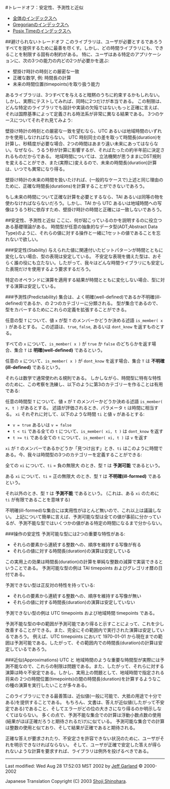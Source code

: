 #トレードオフ：安定性、予測性と近似

- [全体のインデックスへ](../date_time.md)
- [Gregorianのインデックスへ](./gregorian.md)
- [Posix Timeのインデックスへ](./posix_time.md)


##避けられないトレードオフ
このライブラリは、ユーザが必要とするであろうすべてを提供するために最善を尽くす。しかし、どの時間ライブラリにも、できることを制限する固有の制約がある。 特に、ユーザはある特定のアプリケーションに、次の3つの能力の内どの2つが必要かを選ぶ:

- 壁掛け時計の時刻との厳密な一致
- 正確な数学, 例: 時間長の計算
- 未来の時間位置(timepoints)を取り扱う能力

あるライブラリは、3つすべてを与えると暗黙のうちに約束するかもしれない。しかし、実際にテストしてみれば、同時に2つだけが本当である。 この制限は、どんな特定のライブラリでも設計や実装の欠陥ではない;もっと正確に言えば、それは国際基準によって定義される時法系が非常に異なる結果である。 3つのケースについてそれぞれ見てみよう:

壁掛け時計の時刻との厳密な一致を望むなら、UTC あるいは地域時間のいずれかを使用しなければならない。 UTC 時刻同士の差を取って時間長(duration)を計算し、秒精度が必要な場合、2つの時間はあまり遠い未来にあってはならない。なぜなら、うるう秒が計算に影響するが、そればたったの約半年前に決定されるものだからである。 地域時間については、立法機関が思うままにDST規則を変えることができ、また(実際に)変えるので、未来の時間長(duration)計算は、いつでも異常になり得る。

壁掛け時計の未来の時間を扱いたければ、(一般的なケースで)上述と同じ理由のために、正確な時間長(durations)を計算することができないであろう。

もし未来の時間について正確な計算を必要とするなら、TAI あるいは同等の物を使わなければならないだろう。しかし、TAI から UTC あるいは地域時間への写像はうるう秒に依存すため、壁掛け時計の時間と正確には一致しないであろう。


##安定性、予測性と近似
ここに、何が起こっているのかを説明するのに役立つある基礎理論がある。 時間型が任意の抽象的なデータ型(ADT;Abstract Data Type)のように、それらの値に対する操作と一緒に1セットの値であることを忘れないで欲しい。


###安定性(Stability)
与えられた値に関連付いたビットパターンが時間とともに変化しない場合、型の表現は安定している。 不安定な表現を備えた型は、おそらく誰の役にも立たない。したがって、我々はどんな時間ライブラリにも安定した表現だけを使用するよう要求するだろう。

特定のオペランドに演算を適用する結果が時間とともに変化しない場合、型に対する演算は安定している。


###予測性(Predictability)
集合は、よく明確(well-defined)であるか不明確(ill-defined)であるか、の 2つのカテゴリーに分類される。 型が集合であるので、型をカバーするためにこれらの定義を拡張することができる。

任意の型 `T` について、値 `x` が型 `T` のメンバーかどうか決める述語 `is_member( x )` があるとする。 この述語は、`true`, `false`, あるいは `dont_know` を返すものとする。

すべての `x` について、`is_member( x )` が `true` か `false` のどちらかを返す場合、集合 `T` は **明確(well-defined)** であるという。

任意の `x` について、`is_member( x )` が `dont_know` を返す場合、集合 `T` は **不明確(ill-defined)** であるという。

それらは数学で通常使われる規則である。 しかしながら、時間型に特有な特性のために、この考察を洗練し、以下のように第3のカテゴリーを作ることは有用である:

任意の時間型 `T` について、値 `x` が `T` のメンバーかどうか決める述語 `is_member( x, t )` があるとする。 述語が評価されるとき、パラメータ `t` は時間に相当する。 `xi` それぞれに対して、以下のような時間 `ti` と値 `v` があるとする:

- `v = true` あるいは `v = false`
- `t < ti` である全ての `t` について、`is_member( xi, t )` は `dont_know` を返す
- `t >= ti` である全ての `t` について、`is_member( xi, t )` は `v` を返す

`xi` が `T` のメンバーであるかどうか「見つけ出す」とき、`ti` はこのように時間である。今、我々は時間型の3つのカテゴリーを定義することができる:

全ての `xi` について、`ti` = 負の無限大 のとき、型 `T` は **予測可能** であるという。

ある `xi` について、`ti` = 正の無限大 のとき、型 `T` は **不明確(ill-formed)** であるという。

それ以外のとき、型 `T` は **予測不能** であるという。 (これは、ある `xi` のために `ti` が有限であることを意味する)

不明確(ill-formed)な集合には実用性がほとんど無いので、これ以上は議論しない。 上記について簡単に言えば、予測可能な型は全ての値が事前に分かっているが、予測不能な型ではいくつかの値がある特定の時間になるまで分からない。


###操作の安定性
予測可能な型には2つの重要な特性がある:

- それらの要素から連続する整数への、順序を維持する写像が有る
- それらの値に対する時間長(duration)の演算は安定している

この実用上の効果は時間長(duration)の計算を単純な整数の減算で実装できるということである。 予測可能な型の例は TAI timepoints およびグレゴリオ暦の日付である。

予測できない型は正反対の特性を持っている:

- それらの要素から連続する整数への、順序を維持する写像が無い
- それらの値に対する時間長(duration)の演算は安定していない

予測できない型の例は UTC timepoints および地域時間 timepoints である。

予測不能な型の中の範囲が予測可能であり得ると示すことによって、これを少し改善することができる。また、完全にその範囲内で実行された演算は安定しているであろう。 例えば、UTC timepoints において 1970-01-01 から現在までの範囲は予測可能である。したがって、その範囲内での時間長(duration)の計算は安定しているであろう。


###近似(Approximations)
UTC と 地域時間のような重要な時間型が実際には予測不能なので、これらの制限は問題である。また、したがって、それらに対する演算は時々不安定である。しかし、実用上の問題として、地域時間で指定される将来の 2つの時間位置(timepoints)の間の時間長(duration)を計算するようなこの種の演算を実行したいことが多々ある。

このライブラリにできる最善策は、近似値(一般に可能で、大抵の用途で十分である)を提供することである。 もちろん、文書は、答えが近似値(したがって不安定である)であること、そしてエラーがどの位の大きさになり得るのか明示しなくてはならない。 多くの点で、予測不能な集合での計算は浮動小数点数の使用(結果がほぼ正確だろうと期待されるだけ)に似ている。 予測可能な集合での計算は整数の使用と似ており、そして結果が正確であると期待される。

正確な答えが要求されたり、不安定さを許容できない状況のために、ユーザがそれを明示できなければならない。 そして、ユーザが正確で安定した答えが得られないような計算を要求すれば、ライブラリは例外を投げるべきである。


***
Last modified: Wed Aug 28 17:52:03 MST 2002 by [Jeff Garland](jeff@crystalclearsoftware.com) © 2000-2002 

Japanese Translation Copyright (C) 2003 [Shoji Shinohara](sshino@cppll.jp).


